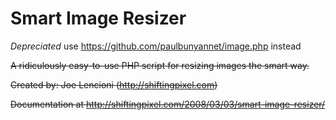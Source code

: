 Smart Image Resizer
===================

*Depreciated* use https://github.com/paulbunyannet/image.php instead

~~A ridiculously easy-to-use PHP script for resizing images the smart way.~~

~~Created by: Joe Lencioni (http://shiftingpixel.com)~~

~~Documentation at http://shiftingpixel.com/2008/03/03/smart-image-resizer/~~
